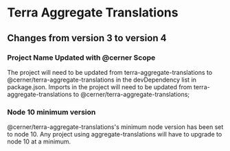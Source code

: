 # Terra Aggregate Translations

## Changes from version 3 to version 4

### Project Name Updated with @cerner Scope

The project will need to be updated from terra-aggregate-translations to @cerner/terra-aggregate-translations in the devDependency list in package.json. Imports in the project will need to be updated from terra-aggregate-translations to @cerner/terra-aggregate-translations;

### Node 10 minimum version

@cerner/terra-aggregate-translations's minimum node version has been set to node 10. Any project using aggregate-translations will have to upgrade to node 10 at a minimum.
